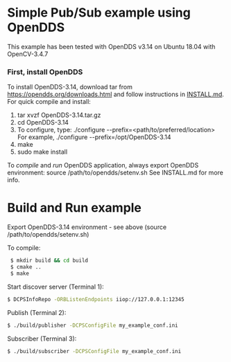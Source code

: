 # Simple Pub/Sub example using OpenDDS
This example has been tested with OpenDDS v3.14 on Ubuntu 18.04 with OpenCV-3.4.7
### First, install OpenDDS
To install OpenDDS-3.14, download tar from https://opendds.org/downloads.html and 
follow instructions in [INSTALL.md](https://github.com/objectcomputing/OpenDDS/blob/master/INSTALL.md). For quick compile and install:
   1. tar xvzf OpenDDS-3.14.tar.gz
   2. cd OpenDDS-3.14
   3. To configure, type:
           ./configure --prefix=<path/to/preferred/location>
           For example, ./configure --prefix=/opt/OpenDDS-3.14
   4. make 
   5. sudo make install

To _compile_ and _run_ OpenDDS application, always export OpenDDS environment:
   source /path/to/opendds/setenv.sh 
See INSTALL.md for more info.

# Build and Run example
Export OpenDDS-3.14 environment - see above (source /path/to/opendds/setenv.sh)

To compile:
```sh
 $ mkdir build && cd build
 $ cmake ..
 $ make 
```
Start discover server (Terminal 1):
```sh
$ DCPSInfoRepo -ORBListenEndpoints iiop://127.0.0.1:12345
```

Publish (Terminal 2):
```sh
$ ./build/publisher -DCPSConfigFile my_example_conf.ini
```
Subscriber (Terminal 3):
```sh
$ ./build/subscriber -DCPSConfigFile my_example_conf.ini
```
